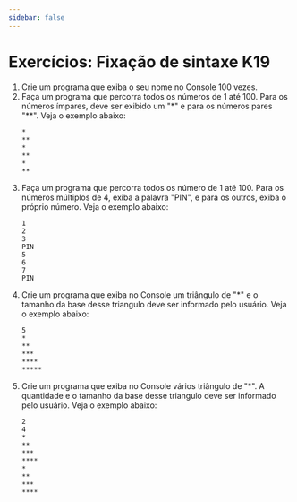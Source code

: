 ```yaml
---
sidebar: false
---
```


# Exercícios: Fixação de sintaxe  K19

1. Crie um programa que exiba o seu nome no Console 100 vezes.
1. Faça um programa que percorra todos os números de 1 até 100. Para os números ímpares, deve ser exibido um "*" e para os números pares "**". Veja o exemplo abaixo:
    ```
    *
    **
    *
    **
    *
    **
    ```
1. Faça um programa que percorra todos os número de 1 até 100. Para os números múltiplos de 4, exiba a palavra "PIN", e para os outros, exiba o próprio número. Veja o exemplo abaixo:
    ```
    1
    2
    3
    PIN
    5
    6
    7
    PIN
    ```
1. Crie um programa que exiba no Console um triângulo de "*" e o tamanho da base desse triangulo deve ser informado pelo usuário. Veja o exemplo abaixo:
    ```
    5
    *
    **
    ***
    ****
    *****
    ```    
1. Crie um programa que exiba no Console vários triângulo de "*". A quantidade e o tamanho da base desse triangulo deve ser informado pelo usuário. Veja o exemplo abaixo:
    ```
    2
    4
    *
    **
    ***
    ****
    *
    **
    ***
    ****
    ```    
